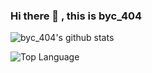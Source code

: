 ### Hi there 👋 , this is byc_404

![byc_404's github stats](https://github-readme-stats.vercel.app/api?username=baiyecha404) 
<!--
**baiyecha404/baiyecha404** is a ✨ _special_ ✨ repository because its `README.md` (this file) appears on your GitHub profile.

Here are some ideas to get you started:

- 🔭 I’m currently working on ...
- 🌱 I’m currently learning ...
- 👯 I’m looking to collaborate on ...
- 🤔 I’m looking for help with ...
- 💬 Ask me about ...
- 📫 How to reach me: ...
- 😄 Pronouns: ...
- ⚡ Fun fact: ...
-->

![Top Language](https://github-readme-stats.vercel.app/api/top-langs/?username=baiyecha404)

